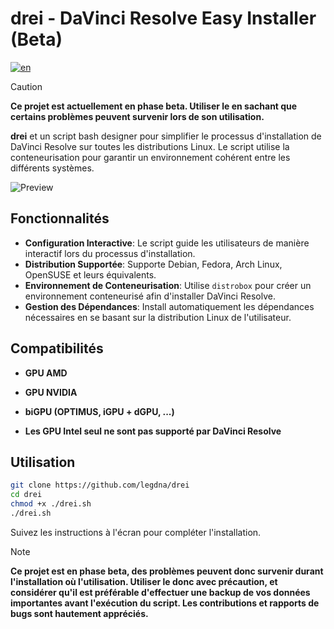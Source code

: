 # drei - DaVinci Resolve Easy Installer (Beta)

[![en](https://img.shields.io/badge/language-english-blue.svg)](https://github.com/legdna/drei/blob/main/README.md)

> [!CAUTION]
> **Ce projet est actuellement en phase beta. Utiliser le en sachant que certains problèmes peuvent survenir lors de son utilisation.**

**drei** et un script bash designer pour simplifier le processus d'installation de DaVinci Resolve sur toutes les distributions Linux. Le script utilise la conteneurisation pour garantir un environnement cohérent entre les différents systèmes.

![Preview](https://github.com/legdna/drei/blob/main/preview-fr.png)

## Fonctionnalités

- **Configuration Interactive**: Le script guide les utilisateurs de manière interactif lors du processus d'installation.
- **Distribution Supportée**: Supporte Debian, Fedora, Arch Linux, OpenSUSE et leurs équivalents.
- **Environnement de Conteneurisation**: Utilise `distrobox` pour créer un environnement conteneurisé afin d'installer DaVinci Resolve.
- **Gestion des Dépendances**: Install automatiquement les dépendances nécessaires en se basant sur la distribution Linux de l'utilisateur.

## Compatibilités

- **GPU AMD**
- **GPU NVIDIA**
- **biGPU (OPTIMUS, iGPU + dGPU, ...)**

- **Les GPU Intel seul ne sont pas supporté par DaVinci Resolve**

## Utilisation

```bash
git clone https://github.com/legdna/drei
cd drei
chmod +x ./drei.sh
./drei.sh
```

Suivez les instructions à l'écran pour compléter l'installation.

> [!NOTE]
> **Ce projet est en phase beta, des problèmes peuvent donc survenir durant l'installation où l'utilisation. Utiliser le donc avec précaution, et considérer qu'il est préférable d'effectuer une backup de vos données importantes avant l'exécution du script. Les contributions et rapports de bugs sont hautement appréciés.**
